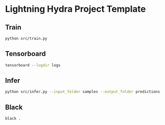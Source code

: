 # Lightning Hydra Project Template

## Train

```bash
python src/train.py
```

## Tensorboard

```bash
tensorboard --logdir logs
```

## Infer

```bash
python src/infer.py --input_folder samples --output_folder predictions --ckpt_path "/workspace/lightning-template-hydra/logs/catdog_classification/version_5/checkpoints/epoch=0-step=3.ckpt"
```

## Black

```bash
black .
```
